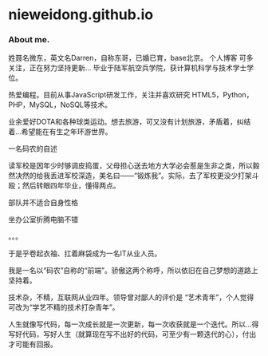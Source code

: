 # nieweidong.github.io
### About me.

姓聂名微东，英文名Darren，自称东哥，已婚已育，base北京。 个人博客 可多关注，正在努力坚持更新... 毕业于陆军航空兵学院，获计算机科学与技术学士学位。

热爱编程。目前从事JavaScript研发工作，关注并喜欢研究 HTML5，Python，PHP，MySQL，NoSQL等技术。

业余爱好DOTA和各种球类运动。想去旅游，可又没有计划旅游，矛盾着，纠结着...希望能在有生之年环游世界。

一名码农的自述

读军校是因年少时够调皮捣蛋，父母担心送去地方大学必会惹是生非之类，所以毅然决然的给我丢进军校深造，美名曰——“锻炼我”。实际，去了军校更没少打架斗殴；然后转眼四年毕业，懂得两点。

部队并不适合自身性格

坐办公室折腾电脑不错

。。。

于是乎卷起衣袖、扛着麻袋成为一名IT从业人员。

我是一名以“码农”自称的“前端”。骄傲这两个称呼，所以依旧在自己梦想的道路上坚持着。

技术杂，不精，互联网从业四年。领导曾对鄙人的评价是 “艺术青年”，个人觉得可改为“学艺不精的技术打杂青年”。

人生就像写代码，每一次成长就是一次更新，每一次收获就是一个迭代。所以...得写好代码，写好人生（就算现在写不出好的代码，可至少有一颗迭代的心），付出才可能有回报。
